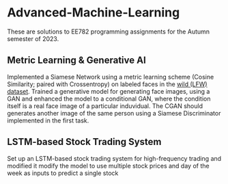 # Advanced-Machine-Learning
These are solutions to EE782 programming assignments for the Autumn semester of 2023.
## Metric Learning & Generative AI
Implemented a Siamese Network using a metric learning scheme (Cosine Similarity; paired with Crossentropy) on labeled faces in the [wild (LFW) dataset](http://vis-www.cs.umass.edu/lfw/). Trained a generative model for generating face images, using a GAN and enhanced the model to a conditional GAN, where the condition itself is a real face image of a particular induvidual. The CGAN should generates another image of the same person using a Siamese Discriminator implemented in the first task.
## LSTM-based Stock Trading System
Set up an LSTM-based stock trading system for high-frequency trading and modified it  modify the model to use multiple stock prices and day of the week as inputs to predict a single stock
